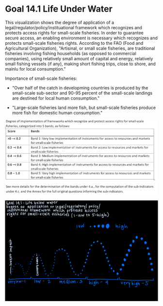 <h1> Goal 14.1 Life Under Water </h4>

<p>This visualization shows the degree of application of a legal/regulator/policy/instituational framework which recognizes and protects access rights for small-scale fisheries. In order to guarantee secure access, an enabling environment is necessary which recognizes and protects small-scale fisheries rights. According to the FAO (Food and Agricultural Organization), "Artisinal, or small scale fisheries, are traditional fisheries involving fishing households (as opposed to commercial companies), using relatively small amount of capital and energy, relatively small fishing vessels (if any), making short fishing trips, close to shore, and mainlu for local consumption."</p>

Importance of small-scale fisheries:

- "Over half of the catch in developming countries is produced by the small-scale sub-sector and 90-95 percent of the small-scale landings are destined for local human consumption."

- "Large-scale fisheries land more fish, but small-scale fisheries produce more fish for domestic human consumption."

![](images/Screen%20Shot%202022-10-18%20at%201.54.30%20PM.png)

![](images/Untitled-Artwork.jpeg)


